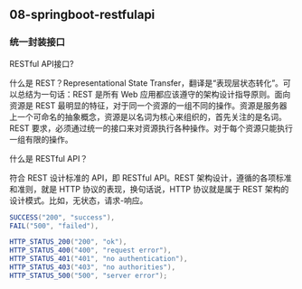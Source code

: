 ## 08-springboot-restfulapi

### 统一封装接口

RESTful API接口?

什么是 REST？Representational State Transfer，翻译是“表现层状态转化”。可以总结为一句话：REST 是所有 Web 应用都应该遵守的架构设计指导原则。面向资源是 REST 最明显的特征，对于同一个资源的一组不同的操作。资源是服务器上一个可命名的抽象概念，资源是以名词为核心来组织的，首先关注的是名词。REST 要求，必须通过统一的接口来对资源执行各种操作。对于每个资源只能执行一组有限的操作。

什么是 RESTful API？

符合 REST 设计标准的 API，即 RESTful API。REST 架构设计，遵循的各项标准和准则，就是 HTTP 协议的表现，换句话说，HTTP 协议就是属于 REST 架构的设计模式。比如，无状态，请求-响应。

```java
SUCCESS("200", "success"),
FAIL("500", "failed"),

HTTP_STATUS_200("200", "ok"),
HTTP_STATUS_400("400", "request error"),
HTTP_STATUS_401("401", "no authentication"),
HTTP_STATUS_403("403", "no authorities"),
HTTP_STATUS_500("500", "server error");
```